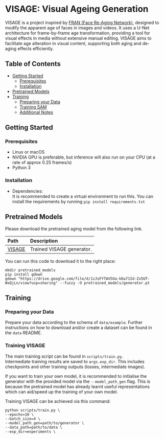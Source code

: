 # VISAGE: Visual Ageing Generation

VISAGE is a project inspired by [FRAN (Face Re-Aging Network)](https://studios.disneyresearch.com/2022/11/30/production-ready-face-re-aging-for-visual-effects/), designed to modify the apparent age of faces in images and videos. It uses a U-Net architecture for frame-by-frame age transformation, providing a tool for visual effects in media without extensive manual editing. VISAGE aims to facilitate age alteration in visual content, supporting both aging and de-aging effects efficiently.


## Table of Contents
  * [Getting Started](#getting-started)
    + [Prerequisites](#prerequisites)
    + [Installation](#installation)
  * [Pretrained Models](#pretrained-models)
  * [Training](#training)
    + [Preparing your Data](#preparing-your-data)
    + [Training SAM](#training-sam)
    + [Additional Notes](#additional-notes)


## Getting Started
### Prerequisites
- Linux or macOS
- NVIDIA GPU is preferable, but inference will also run on your CPU (at a rate of approx 0.25 frames/s)
- Python 3

### Installation
- Dependencies:  
It is recommended to create a virtual environment to run this.
You can install the requirements by running `pip install requirements.txt`

## Pretrained Models
Please download the pretrained aging model from the following link.

| Path | Description
| :--- | :----------
|[VISAGE](https://drive.google.com/file/d/1zJsFYTAV5Oa-kEw71Id-Zx5UT-WxQjLn/view?usp=sharing)  | Trained VISAGE generator.

You can run this code to download it to the right place:

```
mkdir pretrained_models
pip install gdown
gdown "https://drive.google.com/file/d/1zJsFYTAV5Oa-kEw71Id-Zx5UT-WxQjLn/view?usp=sharing" --fuzzy -O pretrained_models/generator.pt
```

## Training
### Preparing your Data
Prepare your data according to the schema of `data/example`. Further instructions on how to download and/or create a dataset can be found in the `data` README.

### Training VISAGE
The main training script can be found in `scripts/train.py`.   
Intermediate training results are saved to `args.exp_dir`. This includes checkpoints and other training outputs (losses, intermediate images). 

If you want to train your own model, it is recommended to initialise the generator with the provided model via the `--model_path_gen` flag. This is because the pretrained model has already learnt useful representations which can aid/speed up the training of your own model. 


Training VISAGE can be achieved via this command:

```
python scripts/train.py \
--epochs=10 \
--batch_size=4 \
--model_path_gen=path/to/generator \
--data_path=path/to/data \
--exp_dir=experiments \
```

